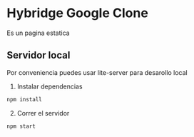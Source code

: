 # Hybridge Google Clone

Es un pagina estatica

## Servidor local

Por conveniencia puedes usar lite-server para desarollo local

1. Instalar dependencias

```bash
npm install
```

2. Correr el servidor

```bash
npm start
```
